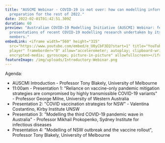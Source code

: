```yaml
---
title: "AUSCMI Webinar - COVID-19 is not over: how can modelling inform
  preparation for the rest of 2022."
date: 2022-02-01T01:42:51.309Z
duration: 60
preview: "Australian COVID-19 Modelling Initiative (AUSCMI) Webinar: featuring
  presentations of recent COVID-19 modelling research undertaken by its
  members."
embedLink: <iframe width="560" height="315"
  src="https://www.youtube.com/embed/e_U0yCbF3EQ?start=1" title="YouTube video
  player" frameborder="0" allow="accelerometer; autoplay; clipboard-write;
  encrypted-media; gyroscope; picture-in-picture" allowfullscreen></iframe>
featureImage: /img/uploads/Introductory-Webinar.png
---
```


Agenda:

* AUSCMI Introduction - Professor Tony Blakely, University of Melbourne
* 11:00am - Presentation 1: "Reliance on vaccine-only pandemic mitigation strategies are compromised by highly transmissible COVID-19 variants" - Professor George Milne, University of Western Australia
* Presentation 2: "COVID vaccination strategies for NSW" - Valentina Costantino, Kirby Institute UNSW
* Presentation 3: "Modelling the third COVID-19 pandemic wave in Australia" - Professor Mikhail Prokopenko, Sydney Institute for infectious diseases
* Presentation 4: "Modelling of NSW outbreak and the vaccine rollout", Professor Tony Blakely, University of Melbourne 